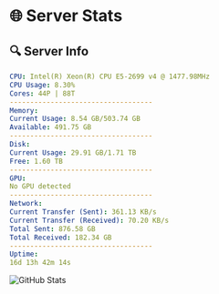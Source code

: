 # 🌐 Server Stats
## 🔍 Server Info
```yaml
CPU: Intel(R) Xeon(R) CPU E5-2699 v4 @ 1477.98MHz
CPU Usage: 8.30%
Cores: 44P | 88T
-----------------------------------
Memory:
Current Usage: 8.54 GB/503.74 GB
Available: 491.75 GB
-----------------------------------
Disk:
Current Usage: 29.91 GB/1.71 TB
Free: 1.60 TB
-----------------------------------
GPU:
No GPU detected
-----------------------------------
Network:
Current Transfer (Sent): 361.13 KB/s
Current Transfer (Received): 70.20 KB/s
Total Sent: 876.58 GB
Total Received: 182.34 GB
-----------------------------------
Uptime:
16d 13h 42m 14s
```
![GitHub Stats](https://img.shields.io/badge/Updated-2025-05-06_06:51:02-blue)